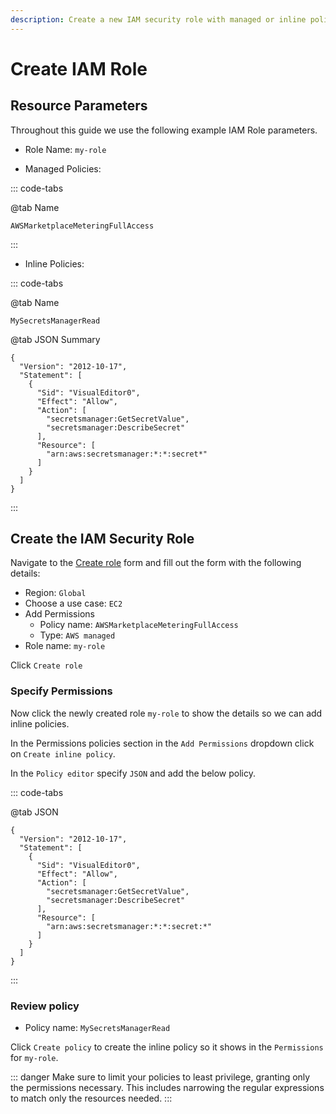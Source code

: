 ```yaml
---
description: Create a new IAM security role with managed or inline policies.
---
```


# Create IAM Role

## Resource Parameters

Throughout this guide we use the following example IAM Role parameters.

- Role Name: `my-role`

- Managed Policies:

::: code-tabs

@tab Name

```text:no-line-numbers
AWSMarketplaceMeteringFullAccess
```

:::

- Inline Policies:

::: code-tabs

@tab Name

```text:no-line-numbers
MySecretsManagerRead
```

@tab JSON Summary

```json:no-line-numbers
{
  "Version": "2012-10-17",
  "Statement": [
    {
      "Sid": "VisualEditor0",
      "Effect": "Allow",
      "Action": [
        "secretsmanager:GetSecretValue",
        "secretsmanager:DescribeSecret"
      ],
      "Resource": [
        "arn:aws:secretsmanager:*:*:secret*"
      ]
    }
  ]
}
```

:::

## Create the IAM Security Role

Navigate to the [Create role](https://console.aws.amazon.com/iamv2/home#/roles/create) form and fill out the form with the following details:

- Region: `Global`
- Choose a use case: `EC2`
- Add Permissions
  - Policy name: `AWSMarketplaceMeteringFullAccess`
  - Type: `AWS managed`
- Role name: `my-role`

Click `Create role`

### Specify Permissions

Now click the newly created role `my-role` to show the details so we can add inline policies.

In the Permissions policies section in the `Add Permissions` dropdown click on `Create inline policy`.

In the `Policy editor` specify `JSON` and add the below policy.

::: code-tabs

@tab JSON

```json:no-line-numbers
{
  "Version": "2012-10-17",
  "Statement": [
    {
      "Sid": "VisualEditor0",
      "Effect": "Allow",
      "Action": [
        "secretsmanager:GetSecretValue",
        "secretsmanager:DescribeSecret"
      ],
      "Resource": [
        "arn:aws:secretsmanager:*:*:secret:*"
      ]
    }
  ]
}
```

:::

### Review policy

- Policy name: `MySecretsManagerRead`

Click `Create policy` to create the inline policy so it shows in the `Permissions` for `my-role`.

::: danger
Make sure to limit your policies to least privilege, granting only the permissions necessary. This includes narrowing the regular expressions to match only the resources needed.
:::
